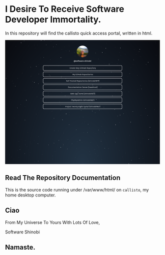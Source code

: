 # I Desire To Receive Software Developer Immortality.

In this repository will find the callisto quick access portal, written in html.

![Callisto Quick Access Links Portal](/cover-image.png)

## Read The Repository Documentation

This is the source code running under /var/www/html/ on `callisto`, my home desktop computer.

## Ciao

From My Universe To Yours With Lots Of Love,

Software Shinobi

## Namaste.